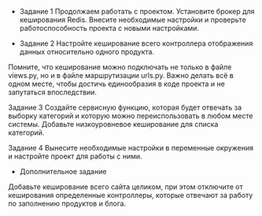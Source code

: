 + Задание 1
Продолжаем работать с проектом. Установите брокер для кеширования Redis. 
Внесите необходимые настройки и проверьте работоспособность проекта с 
новыми настройками.

+ Задание 2
Настройте кеширование всего контроллера отображения данных относительно 
одного продукта.

Помните, что кеширование можно подключать не только в файле views.py, но 
и в файле маршрутизации urls.py. Важно делать всё в одном месте, 
чтобы достичь единообразия в коде проекта и не запутаться впоследствии.

Задание 3
Создайте сервисную функцию, которая будет отвечать за выборку категорий и 
которую можно переиспользовать в любом месте системы. 
Добавьте низкоуровневое кеширование для списка категорий.

Задание 4
Вынесите необходимые настройки в переменные окружения и настройте проект 
для работы с ними.

* Дополнительное задание

Добавьте кеширование всего сайта целиком, при этом отключите от 
кеширования определенные контроллеры, которые отвечают за работу по 
заполнению продуктов и блога.